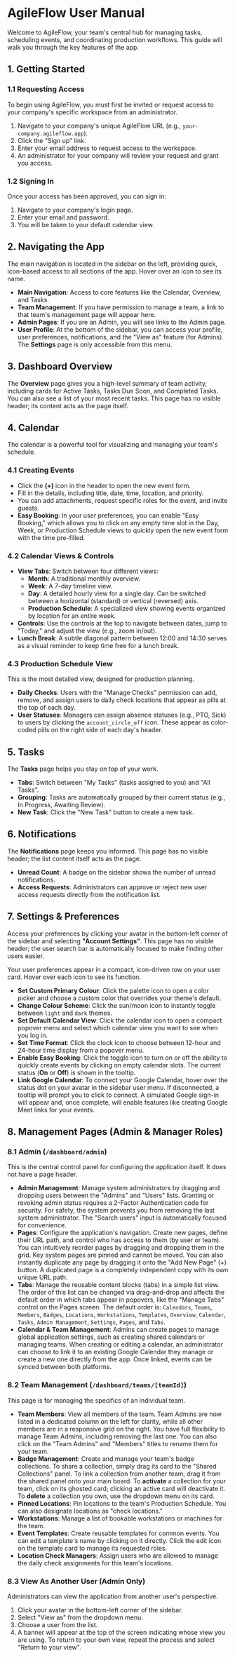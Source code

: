 

# AgileFlow User Manual

Welcome to AgileFlow, your team's central hub for managing tasks, scheduling events, and coordinating production workflows. This guide will walk you through the key features of the app.

## 1. Getting Started

### 1.1 Requesting Access
To begin using AgileFlow, you must first be invited or request access to your company's specific workspace from an administrator.
1.  Navigate to your company's unique AgileFlow URL (e.g., `your-company.agileflow.app`).
2.  Click the "Sign up" link.
3.  Enter your email address to request access to the workspace.
4.  An administrator for your company will review your request and grant you access.

### 1.2 Signing In
Once your access has been approved, you can sign in:
1.  Navigate to your company's login page.
2.  Enter your email and password.
3.  You will be taken to your default calendar view.

## 2. Navigating the App

The main navigation is located in the sidebar on the left, providing quick, icon-based access to all sections of the app. Hover over an icon to see its name.

- **Main Navigation**: Access to core features like the Calendar, Overview, and Tasks.
- **Team Management**: If you have permission to manage a team, a link to that team's management page will appear here.
- **Admin Pages**: If you are an Admin, you will see links to the Admin page.
- **User Profile**: At the bottom of the sidebar, you can access your profile, user preferences, notifications, and the "View as" feature (for Admins). The **Settings** page is only accessible from this menu.

## 3. Dashboard Overview

The **Overview** page gives you a high-level summary of team activity, including cards for Active Tasks, Tasks Due Soon, and Completed Tasks. You can also see a list of your most recent tasks. This page has no visible header; its content acts as the page itself.

## 4. Calendar

The calendar is a powerful tool for visualizing and managing your team's schedule.

### 4.1 Creating Events
- Click the **(+)** icon in the header to open the new event form.
- Fill in the details, including title, date, time, location, and priority.
- You can add attachments, request specific roles for the event, and invite guests.
- **Easy Booking**: In your user preferences, you can enable "Easy Booking," which allows you to click on any empty time slot in the Day, Week, or Production Schedule views to quickly open the new event form with the time pre-filled.

### 4.2 Calendar Views & Controls
- **View Tabs**: Switch between four different views:
    - **Month**: A traditional monthly overview.
    - **Week**: A 7-day timeline view.
    - **Day**: A detailed hourly view for a single day. Can be switched between a horizontal (standard) or vertical (reversed) axis.
    - **Production Schedule**: A specialized view showing events organized by location for an entire week.
- **Controls**: Use the controls at the top to navigate between dates, jump to "Today," and adjust the view (e.g., zoom in/out).
- **Lunch Break**: A subtle diagonal pattern between 12:00 and 14:30 serves as a visual reminder to keep time free for a lunch break.

### 4.3 Production Schedule View
This is the most detailed view, designed for production planning.
- **Daily Checks**: Users with the "Manage Checks" permission can add, remove, and assign users to daily check locations that appear as pills at the top of each day.
- **User Statuses**: Managers can assign absence statuses (e.g., PTO, Sick) to users by clicking the `account_circle_off` icon. These appear as color-coded pills on the right side of each day's header.

## 5. Tasks

The **Tasks** page helps you stay on top of your work.
- **Tabs**: Switch between "My Tasks" (tasks assigned to you) and "All Tasks".
- **Grouping**: Tasks are automatically grouped by their current status (e.g., In Progress, Awaiting Review).
- **New Task**: Click the "New Task" button to create a new task.

## 6. Notifications

The **Notifications** page keeps you informed. This page has no visible header; the list content itself acts as the page.
- **Unread Count**: A badge on the sidebar shows the number of unread notifications.
- **Access Requests**: Administrators can approve or reject new user access requests directly from the notification list.

## 7. Settings & Preferences

Access your preferences by clicking your avatar in the bottom-left corner of the sidebar and selecting **"Account Settings"**. This page has no visible header; the user search bar is automatically focused to make finding other users easier.

Your user preferences appear in a compact, icon-driven row on your user card. Hover over each icon to see its function.

- **Set Custom Primary Colour**: Click the palette icon to open a color picker and choose a custom color that overrides your theme's default.
- **Change Colour Scheme**: Click the sun/moon icon to instantly toggle between `light` and `dark` themes.
- **Set Default Calendar View**: Click the calendar icon to open a compact popover menu and select which calendar view you want to see when you log in.
- **Set Time Format**: Click the clock icon to choose between 12-hour and 24-hour time display from a popover menu.
- **Enable Easy Booking**: Click the toggle icon to turn on or off the ability to quickly create events by clicking on empty calendar slots. The current status (**On** or **Off**) is shown in the tooltip.
- **Link Google Calendar**: To connect your Google Calendar, hover over the status dot on your avatar in the sidebar user menu. If disconnected, a tooltip will prompt you to click to connect. A simulated Google sign-in will appear and, once complete, will enable features like creating Google Meet links for your events.

## 8. Management Pages (Admin & Manager Roles)

### 8.1 Admin (`/dashboard/admin`)
This is the central control panel for configuring the application itself. It does not have a page header.
- **Admin Management**: Manage system administrators by dragging and dropping users between the "Admins" and "Users" lists. Granting or revoking admin status requires a 2-Factor Authentication code for security. For safety, the system prevents you from removing the last system administrator. The "Search users" input is automatically focused for convenience.
- **Pages**: Configure the application's navigation. Create new pages, define their URL path, and control who has access to them (by user or team). You can intuitively reorder pages by dragging and dropping them in the grid. Key system pages are pinned and cannot be moved. You can also instantly duplicate any page by dragging it onto the "Add New Page" (+) button. A duplicated page is a completely independent copy with its own unique URL path.
- **Tabs**: Manage the reusable content blocks (tabs) in a simple list view. The order of this list can be changed via drag-and-drop and affects the default order in which tabs appear in popovers, like the "Manage Tabs" control on the Pages screen. The default order is: `Calendars`, `Teams`, `Members`, `Badges`, `Locations`, `Workstations`, `Templates`, `Overview`, `Calendar`, `Tasks`, `Admin Management`, `Settings`, `Pages`, and `Tabs`.
- **Calendar & Team Management**: Admins can create pages to manage global application settings, such as creating shared calendars or managing teams. When creating or editing a calendar, an administrator can choose to link it to an existing Google Calendar they manage or create a new one directly from the app. Once linked, events can be synced between both platforms.

### 8.2 Team Management (`/dashboard/teams/[teamId]`)
This page is for managing the specifics of an individual team.
- **Team Members**: View all members of the team. Team Admins are now listed in a dedicated column on the left for clarity, while all other members are in a responsive grid on the right. You have full flexibility to manage Team Admins, including removing the last one. You can also click on the "Team Admins" and "Members" titles to rename them for your team.
- **Badge Management**: Create and manage your team's badge collections. To share a collection, simply drag its card to the "Shared Collections" panel. To link a collection from another team, drag it from the shared panel onto your main board. To **activate** a collection for your team, click on its ghosted card; clicking an active card will deactivate it. To **delete** a collection you own, use the dropdown menu on its card.
- **Pinned Locations**: Pin locations to the team's Production Schedule. You can also designate locations as "check locations."
- **Workstations**: Manage a list of bookable workstations or machines for the team.
- **Event Templates**: Create reusable templates for common events. You can edit a template's name by clicking on it directly. Click the edit icon on the template card to manage its requested roles.
- **Location Check Managers**: Assign users who are allowed to manage the daily check assignments for this team's locations.

### 8.3 View As Another User (Admin Only)
Administrators can view the application from another user's perspective.
1.  Click your avatar in the bottom-left corner of the sidebar.
2.  Select "View as" from the dropdown menu.
3.  Choose a user from the list.
4.  A banner will appear at the top of the screen indicating whose view you are using. To return to your own view, repeat the process and select "Return to your view".


    
    
